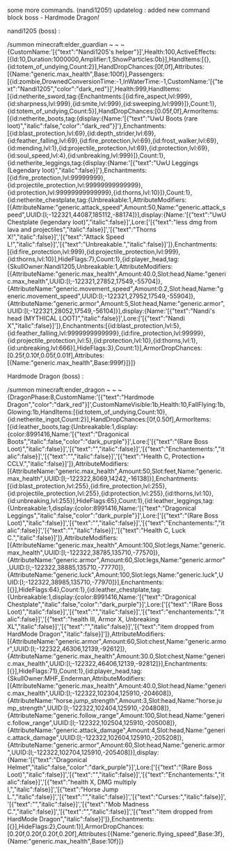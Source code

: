 some more commands. (nandi1205!)
updatelog : added new command block boss - Hardmode Dragon!

nandi1205 (boss) :

/summon minecraft:elder_guardian ~ ~ ~ {CustomName:'[{"text":"Nandi1205\'s helper"}]',Health:100,ActiveEffects:[{Id:10,Duration:1000000,Amplifier:1,ShowParticles:0b}],HandItems:[{},{id:totem_of_undying,Count:2}],HandDropChances:[0f,0f],Attributes:[{Name:"generic.max_health",Base:100f}],Passengers:[{id:zombie,DrownedConversionTime:-1,InWaterTime:-1,CustomName:'[{"text":"Nandi1205","color":"dark_red"}]',Health:999,HandItems:[{id:netherite_sword,tag:{Enchantments:[{id:fire_aspect,lvl:999},{id:sharpness,lvl:999},{id:smite,lvl:999},{id:sweeping,lvl:999}]},Count:1},{id:totem_of_undying,Count:5}],HandDropChances:[0.05f,0f],ArmorItems:[{id:netherite_boots,tag:{display:{Name:'[{"text":"UwU Boots (rare loot)","italic":false,"color":"dark_red"}]'},Enchantments:[{id:blast_protection,lvl:69},{id:depth_strider,lvl:69},{id:feather_falling,lvl:69},{id:fire_protection,lvl:69},{id:frost_walker,lvl:69},{id:mending,lvl:1},{id:projectile_protection,lvl:69},{id:protection,lvl:69},{id:soul_speed,lvl:4},{id:unbreaking,lvl:999}]},Count:1},{id:netherite_leggings,tag:{display:{Name:'[{"text":"UwU Leggings (Legendary loot)","italic":false}]'},Enchantments:[{id:fire_protection,lvl:99999999},{id:projectile_protection,lvl:99999999999999},{id:protection,lvl:99999999999999},{id:thorns,lvl:10}]},Count:1},{id:netherite_chestplate,tag:{Unbreakable:1,AttributeModifiers:[{AttributeName:"generic.attack_speed",Amount:50,Name:"generic.attack_speed",UUID:[I;-122321,44087,185112,-88174]}],display:{Name:'[{"text":"UwU Chestplate (legendary loot)","italic":false}]',Lore:['[{"text":"less dmg from lava and projectiles","italic":false}]','[{"text":"Thorns X!","italic":false}]','[{"text":"Attack Speed L!","italic":false}]','[{"text":"Unbreakable.","italic":false}]']},Enchantments:[{id:fire_protection,lvl:999},{id:projectile_protection,lvl:999},{id:thorns,lvl:10}],HideFlags:7},Count:1},{id:player_head,tag:{SkullOwner:Nandi1205,Unbreakable:1,AttributeModifiers:[{AttributeName:"generic.max_health",Amount:40.0,Slot:head,Name:"generic.max_health",UUID:[I;-122321,27852,17549,-55704]},{AttributeName:"generic.movement_speed",Amount:0.2,Slot:head,Name:"generic.movement_speed",UUID:[I;-122321,27952,17549,-55904]},{AttributeName:"generic.armor",Amount:5,Slot:head,Name:"generic.armor",UUID:[I;-122321,28052,17549,-56104]}],display:{Name:'[{"text":"Nandi\'s head (MYTHICAL LOOT)","italic":false}]',Lore:['[{"text":"Nandi X","italic":false}]']},Enchantments:[{id:blast_protection,lvl:5},{id:feather_falling,lvl:9999999999999},{id:fire_protection,lvl:99999},{id:projectile_protection,lvl:5},{id:protection,lvl:10},{id:thorns,lvl:1},{id:unbreaking,lvl:666}],HideFlags:3},Count:1}],ArmorDropChances:[0.25f,0.10f,0.05f,0.01f],Attributes:[{Name:"generic.max_health",Base:999f}]}]}


Hardmode Dragon (boss) :

/summon minecraft:ender_dragon ~ ~ ~ {DragonPhase:8,CustomName:'[{"text":"Hardmode Dragon","color":"dark_red"}]',CustomNameVisible:1b,Health:10,FallFlying:1b,Glowing:1b,HandItems:[{id:totem_of_undying,Count:10},{id:netherite_ingot,Count:2}],HandDropChances:[0f,0.50f],ArmorItems:[{id:leather_boots,tag:{Unbreakable:1,display:{color:8991416,Name:'[{"text":"Dragonical Boots","italic":false,"color":"dark_purple"}]',Lore:['[{"text":"(Rare Boss Loot)","italic":false}]','[{"text":"","italic":false}]','[{"text":"Enchantements:","italic":false}]','[{"text":"","italic":false}]','[{"text":"Health C, Protection+ CCLV.","italic":false}]']},AttributeModifiers:[{AttributeName:"generic.max_health",Amount:50,Slot:feet,Name:"generic.max_health",UUID:[I;-122322,8069,14242,-16138]}],Enchantments:[{id:blast_protection,lvl:255},{id:fire_protection,lvl:255},{id:projectile_protection,lvl:255},{id:protection,lvl:255},{id:thorns,lvl:10},{id:unbreaking,lvl:255}],HideFlags:65},Count:1},{id:leather_leggings,tag:{Unbreakable:1,display:{color:8991416,Name:'[{"text":"Dragonical Leggings","italic":false,"color":"dark_purple"}]',Lore:['[{"text":"(Rare Boss Loot)","italic":false}]','[{"text":"","italic":false}]','[{"text":"Enchantements:","italic":false}]','[{"text":"","italic":false}]','[{"text":"Health C, Luck C.","italic":false}]']},AttributeModifiers:[{AttributeName:"generic.max_health",Amount:100,Slot:legs,Name:"generic.max_health",UUID:[I;-122322,38785,135710,-77570]},{AttributeName:"generic.armor",Amount:60,Slot:legs,Name:"generic.armor",UUID:[I;-122322,38885,135710,-77770]},{AttributeName:"generic.luck",Amount:100,Slot:legs,Name:"generic.luck",UUID:[I;-122322,38985,135710,-77970]}],Enchantments:[{}],HideFlags:64},Count:1},{id:leather_chestplate,tag:{Unbreakable:1,display:{color:8991416,Name:'[{"text":"Dragonical Chestplate","italic":false,"color":"dark_purple"}]',Lore:['[{"text":"(Rare Boss Loot)","italic":false}]','[{"text":"","italic":false}]','[{"text":"enchantements:","italic":false}]','[{"text":"health III, Armor X, Unbreaking XL","italic":false}]','[{"text":"","italic":false}]','[{"text":"item dropped from HardMode Dragon","italic":false}]']},AttributeModifiers:[{AttributeName:"generic.armor",Amount:60,Slot:chest,Name:"generic.armor",UUID:[I;-122322,46306,12139,-92612]},{AttributeName:"generic.max_health",Amount:30.0,Slot:chest,Name:"generic.max_health",UUID:[I;-122322,46406,12139,-92812]}],Enchantments:[{}],HideFlags:71},Count:1},{id:player_head,tag:{SkullOwner:MHF_Enderman,AttributeModifiers:[{AttributeName:"generic.max_health",Amount:40.0,Slot:head,Name:"generic.max_health",UUID:[I;-122322,102304,125910,-204608]},{AttributeName:"horse.jump_strength",Amount:3,Slot:head,Name:"horse.jump_strength",UUID:[I;-122322,102404,125910,-204808]},{AttributeName:"generic.follow_range",Amount:100,Slot:head,Name:"generic.follow_range",UUID:[I;-122322,102504,125910,-205008]},{AttributeName:"generic.attack_damage",Amount:4,Slot:head,Name:"generic.attack_damage",UUID:[I;-122322,102604,125910,-205208]},{AttributeName:"generic.armor",Amount:60,Slot:head,Name:"generic.armor",UUID:[I;-122322,102704,125910,-205408]}],display:{Name:'[{"text":"Dragonical Helmet","italic":false,"color":"dark_purple"}]',Lore:['[{"text":"(Rare Boss Loot)","italic":false}]','[{"text":"","italic":false}]','[{"text":"Enchantements:","italic":false}]','[{"text":"health X, DMG multiply I,","italic":false}]','[{"text":"Horse Jump L.","italic":false}]','[{"text":"","italic":false}]','[{"text":"Curses:","italic":false}]','[{"text":"","italic":false}]','[{"text":"Mob Madness C.","italic":false}]','[{"text":"","italic":false}]','[{"text":"item dropped from HardMode Dragon","italic":false}]']},Enchantments:[{}],HideFlags:2},Count:1}],ArmorDropChances:[0.20f,0.20f,0.20f,0.20f],Attributes:[{Name:"generic.flying_speed",Base:3f},{Name:"generic.max_health",Base:10f}]}
